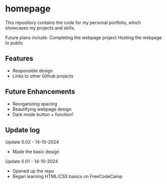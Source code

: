 # homepage

This repository contains the code for my personal portfolio, which showcases my projects and skills.

Future plans include:
Completing the webpage project
Hosting the webpage to public

## Features

- Responsible design
- Links to other Github projects

## Future Enhancements

- Reorganizing spacing
- Beautifying webpage design
- Dark mode button + function!

## Update log

Update 0.02 - 14-10-2024

- Made the basic design

Update 0.01 - 14-10-2024

- Opened up the repo
- Began learning HTML/CSS basics on FreeCodeCamp
